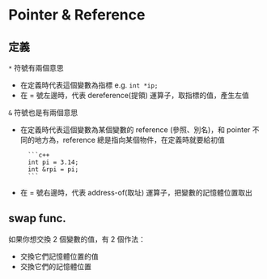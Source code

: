 # Pointer & Reference

## 定義


`*` 符號有兩個意思
* 在定義時代表這個變數為指標 e.g. `int *ip;`
* 在 = 號左邊時，代表 dereference(提領) 運算子，取指標的值，產生左值

`&` 符號也是有兩個意思
* 在定義時代表這個變數為某個變數的 reference (參照、別名)，和 pointer 不同的地方為，reference 總是指向某個物件，在定義時就要給初值

        ```c++
        int pi = 3.14;
        int &rpi = pi;
        ```

* 在 = 號右邊時，代表 address-of(取址) 運算子，把變數的記憶體位置取出

## swap func.
如果你想交換 2 個變數的值，有 2 個作法：
* 交換它們記憶體位置的值
* 交換它們的記憶體位置

